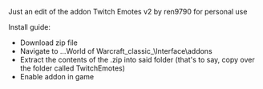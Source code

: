 Just an edit of the addon Twitch Emotes v2 by ren9790 for personal use

Install guide:
* Download zip file
* Navigate to ...World of Warcraft\_classic_\Interface\addons
* Extract the contents of the .zip into said folder (that's to say, copy over the folder called TwitchEmotes)
* Enable addon in game
